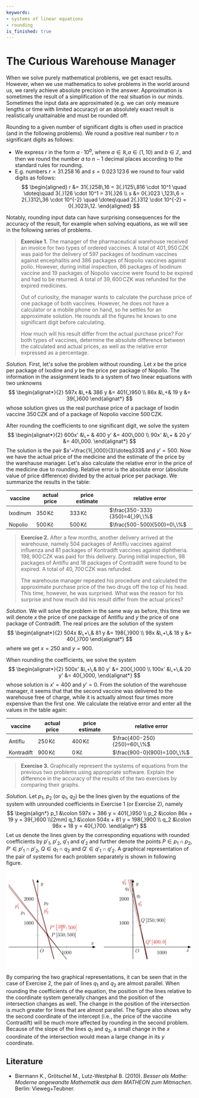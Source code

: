 ```yaml
---
keywords:
- systems of linear equations
- rounding
is_finished: true
---
```


# The Curious Warehouse Manager

When we solve purely mathematical problems, we get exact results. 
However, when we use mathematics to solve problems in the world around us, 
we rarely achieve absolute precision in the answer. 
Approximation is sometimes the result of
a simplification of the real situation in our minds. 
Sometimes the input data are approximated 
(e.g. we can only measure lengths or time with limited accuracy) 
or an absolutely exact result is realistically unattainable 
and must be rounded off.

Rounding to a given number of significant digits 
is often used in practice (and in the following problems). 
We round a positive real number $r$ to $n$ significant digits as follows:

* We express $r$ in the form $a\cdot 10^b$, where $a\in\mathbb{R}$,$a\in\left\langle 1,10 \right)$ and $b\in\mathbb{Z}$,
and then we round the number $a$ to $n-1$ decimal places according to the standard rules for rounding.
* E.g. numbers $r=31{.}258\,16$ and $s=0{.}023 \,123\,6$ 
we round to four valid digits as follows:
$$
\begin{aligned}
r &= 31{.}258\,16 = 3{.}125\,816 \cdot 10^1 \quad \doteq\quad 3{.}126 \cdot 10^1 = 31{.}26 \\
s &= 0{.}023 \,123\,6 = 2{.}312\,36 \cdot 10^{-2} \quad \doteq\quad 2{.}312 \cdot 10^{-2} = 0{.}023\,12.
\end{aligned}
$$

Notably, rounding input data can have surprising consequences for the accuracy of the result,
for example when solving equations, as we will see in the following series of problems.

> **Exercise 1.** The manager of the pharmaceutical warehouse received
> an invoice for two types of ordered vaccines.
> A total of $401{,}950\,\text{CZK}$ was paid for the delivery of
> $597$ packages of Ixodinum vaccines against encephalitis
> and $386$ packages of Nopolio vaccines against polio.
> However, during initial inspection, $86$ packages of Ixodinum vaccine
> and $19$ packages of Nopolio vaccine were found to be expired
> and had to be returned. A total of $39{,}600\,\text{CZK}$ was refunded
> for the expired medicines.
>
> Out of curiosity, the manager
> wants to calculate the purchase price of one package of both vaccines.
> However, he does not have a calculator or a mobile phone on hand,
> so he settles for an approximate solution.
> He rounds all the figures he knows to one significant digit before calculating.
>
> How much will his result differ from the actual purchase price?
> For both types of vaccines, determine the absolute difference between
> the calculated and actual prices, as well as the relative error expressed as a percentage.

*Solution.* First, let's solve the problem without rounding. 
Let $x$ be the price per package of Ixodine and $y$ be the price per package of Nopolio. 
The information in the assignment leads to a system of two linear equations with two unknowns
$$
\begin{alignat*}{2}
597x &\,+& 386 y &= 401{,}950 \\
86x &\,+& 19 y &= 39{,}600
\end{alignat*}
$$
whose solution gives us the real purchase price 
of a package of Ixodin vaccine $350\,\text{CZK}$ 
and of a package of Nopolio vaccine $500\,\text{CZK}$.

After rounding the coefficients to one significant digit, we solve the system
$$
\begin{alignat*}{2}
600x' &\,+ & 400 y' &= 400\,000 \\
90x' &\,+ & 20 y' &= 40\,000.
\end{alignat*}
$$
The solution is the pair $x'=\frac{1{,}000}{3}\doteq333$ and $y'=500$.
Now we have the actual price of the medicine and the estimate of the price by the warehause manager. 
Let's also calculate the relative error in the price of the medicine due to rounding. 
Relative error is the absolute error (absolute value of price difference) 
divided by the actual price per package. 
We summarize the results in the table:

| vaccine  | actual price | price estimate | relative error |
| ------------- | ------------- | --- | --- |
| Ixodinum  | $350\,\text{Kč}$  | $333\,\text{Kč}$ | $\frac{350-333}{350}=4{,}9\,\%$ |
| Nopolio | $500\,\text{Kč}$  | $500\,\text{Kč}$ | $\frac{500-500}{500}=0\,\%$ | 

> **Exercise 2.** After a few months, another delivery arrived at the warehouse,
> namely $504$ packages of Antiflu vaccines against influenza
> and $81$ packages of Kontradift vaccines against diphtheria.
> $198{,}900\,\text{CZK}$ was paid for this delivery. During initial inspection,
> $98$ packages of Antiflu and $18$ packages of Contradift were found to be expired.
> A total of $40{,}700\,\text{CZK}$ was refunded.
>
> The warehouse manager repeated his procedure
> and calculated the approximate purchase price of the two drugs off the top of his head.
> This time, however, he was surprised.
> What was the reason for his surprise
> and how much did his result differ from the actual prices?

*Solution.* We will solve the problem in the same way as before, 
this time we will denote $x$ the price of one package of Antiflu 
and $y$ the price of one package of Contradift. 
The real prices are the solution of the system
$$
\begin{alignat*}{2}
504x &\,+\,& 81 y &= 198{,}900 \\
98x &\,+\,& 18 y &= 40{,}700
\end{alignat*}
$$
where we get $x=250$ and $y=900$. 

When rounding the coefficients, we solve the system
$$
\begin{alignat*}{2}
500x' &\,+\,& 80 y' &= 200{,}000 \\
100x' &\,+\,& 20 y' &= 40{,}000,
\end{alignat*}
$$
whose solution is $x'=400$ and $y'=0$.
From the solution of the warehouse manager, it seems that
that the second vaccine was delivered to the warehouse free of charge,
while it is actually almost four times more expensive than the first one.
We calculate the relative error and enter all the values in the table again:

| vaccine  | actual price | price estimate | relative error |
| ------------- | ------------- | --- | --- |
| Antiflu  | $250\,\text{Kč}$  | $400\,\text{Kč}$ | $\frac{400-250}{250}=60\,\%$ |
| Kontradift | $900\,\text{Kč}$  | $0\,\text{Kč}$ | $\frac{900-0}{900}=100\,\%$ | 

> **Exercise 3.** Graphically represent the systems of equations
> from the previous two problems using appropriate software.
> Explain the difference in the accuracy of the results of the two exercises
> by comparing their graphs.

*Solution.* Let $p_1$, $p_2$ (or $q_1$, $q_2$) be the lines 
given by the equations of the system with unrounded coefficients 
in Exercise 1 (or Exercise 2), namely
$$
\begin{align*}
p_1 &\colon 597x + 386 y = 401{,}950 \\
p_2 &\colon 86x + 19 y = 39{,}600 \\[2mm]
q_1 &\colon 504x + 81 y = 198{,}900 \\
q_2 &\colon 98x + 18 y = 40{,}700.
\end{align*}
$$
Let us denote the lines given by the corresponding equations 
with rounded coefficients by $p'_1$, $p'_2$, $q'_1$ and $q'_2$ 
and further denote the points $P\in p_1\cap p_2$, $P'\in p'_1\cap p'_2$, 
$Q\in q_1\cap q_2$ and $Q'\in q'_1\cap q'_2$. 
A graphical representation of the pair of systems 
for each problem separately is shown in following figure. 

![Graphic representation of the systems](math4you_00023.jpg)

By comparing the two graphical representations, 
it can be seen that in the case of Exercise 2, 
the pair of lines $q_1$ and $q_2$ are almost parallel. 
When rounding the coefficients of the equation, 
the position of the lines relative to the coordinate system 
generally changes and the position of the intersection changes as well. 
The change in the position of the intersection is much 
greater for lines that are almost parallel. 
The figure also shows why the second coordinate of the intercept 
(i.e., the price of the vaccine Contradift) will be much 
more affected by rounding in the second problem. 
Because of the slope of the lines $q_1$ and $q_2$, 
a small change in the $x$ coordinate of the intersection would mean
a large change in its $y$ coordinate.

## Literature

* Biermann K., Grötschel M., Lutz-Westphal B. (2010). *Besser als Mathe: Moderne angewandte Mathematik aus dem MATHEON zum Mitmachen*. Berlin: Vieweg+Teubner.
